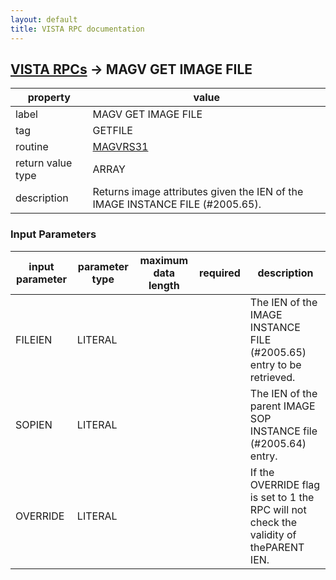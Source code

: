 ```yaml
---
layout: default
title: VISTA RPC documentation
---
```




## [VISTA RPCs](TableOfContent.md) &#8594; MAGV GET IMAGE FILE 

 property | value 
--- | --- 
 label | MAGV GET IMAGE FILE
 tag | GETFILE
 routine | [MAGVRS31](http://code.osehra.org/dox/Routine_MAGVRS31_source.html)
 return value type | ARRAY
 description | Returns image attributes given the IEN of the IMAGE INSTANCE FILE (#2005.65).

### Input Parameters

| input parameter | parameter type | maximum data length | required | description | 
| --- | --- | --- | --- | --- | 
| FILEIEN | LITERAL |  |  | The IEN of the IMAGE INSTANCE FILE (#2005.65) entry to be retrieved. | 
| SOPIEN | LITERAL |  |  | The IEN of the parent IMAGE SOP INSTANCE file (#2005.64) entry. | 
| OVERRIDE | LITERAL |  |  | If the OVERRIDE flag is set to 1 the RPC will not check the validity of thePARENT IEN. | 